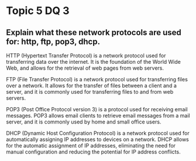 # Topic 5 DQ 3
## Explain what these network protocols are used for: http, ftp, pop3, dhcp.

HTTP (Hypertext Transfer Protocol) is a network protocol used for transferring data over the internet. It is the foundation of the World Wide Web, and allows for the retrieval of web pages from web servers.

FTP (File Transfer Protocol) is a network protocol used for transferring files over a network. It allows for the transfer of files between a client and a server, and it is commonly used for transferring files to and from web servers. 

POP3 (Post Office Protocol version 3) is a protocol used for receiving email messages. POP3 allows email clients to retrieve email messages from a mail server, and it is commonly used by home and small office users.

DHCP (Dynamic Host Configuration Protocol) is a network protocol used for automatically assigning IP addresses to devices on a network. DHCP allows for the automatic assignment of IP addresses, eliminating the need for manual configuration and reducing the potential for IP address conflicts.